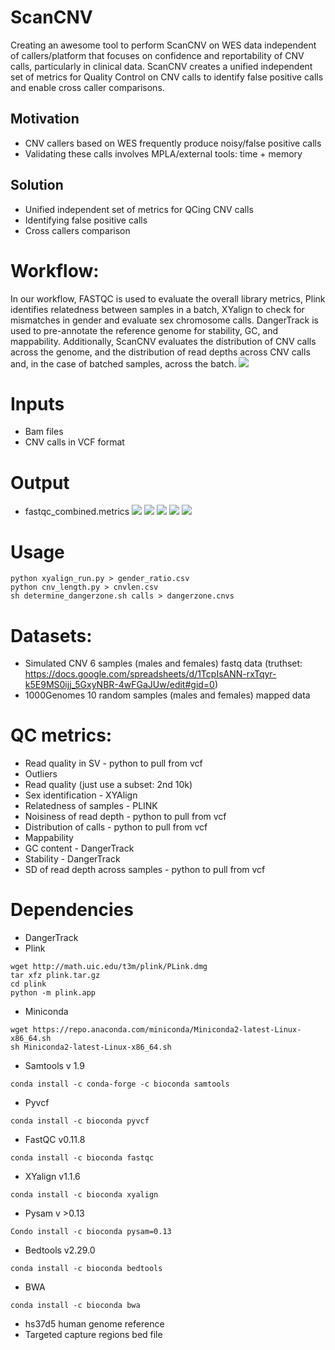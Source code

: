 # ScanCNV

Creating an awesome tool to perform ScanCNV on WES data independent of callers/platform that focuses on confidence and reportability of CNV calls, particularly in clinical data.
ScanCNV creates a unified independent set of metrics for Quality Control on CNV calls to identify false positive calls and enable cross caller comparisons.
## Motivation
* CNV callers based on WES frequently produce noisy/false positive calls
* Validating these calls involves MPLA/external tools: time + memory
## Solution
* Unified independent set of metrics for QCing CNV calls
* Identifying false positive calls
* Cross callers comparison 
# Workflow:
In our workflow, FASTQC is used to evaluate the overall library metrics, Plink identifies relatedness between samples in a batch, XYalign to check for mismatches in gender and evaluate sex chromosome calls.  DangerTrack is used to pre-annotate the reference genome for stability, GC, and mappability.  Additionally, ScanCNV evaluates the distribution of CNV calls across the genome, and the distribution of read depths across CNV calls and, in the case of batched samples, across the batch. 
![](https://github.com/NCBI-Codeathons/CNV_QC/raw/master/workflow_new.png)

# Inputs
* Bam files
* CNV calls in VCF format
# Output
* fastqc_combined.metrics
![](https://github.com/NCBI-Codeathons/CNV_QC/raw/master/output_1.png)
![](https://github.com/NCBI-Codeathons/CNV_QC/raw/master/output_2.png)
![](https://github.com/NCBI-Codeathons/CNV_QC/raw/master/cnv_length.png)
![](https://github.com/NCBI-Codeathons/CNV_QC/raw/master/gender_ratio.png)
![](https://github.com/NCBI-Codeathons/SCANCNV/raw/master/mean_qual_output.png)
# Usage
```
python xyalign_run.py > gender_ratio.csv
python cnv_length.py > cnvlen.csv
sh determine_dangerzone.sh calls > dangerzone.cnvs
```
# Datasets:
* Simulated CNV 6 samples (males and females) fastq data (truthset: https://docs.google.com/spreadsheets/d/1TcpIsANN-rxTqyr-k5E9MS0ijj_5GxyNBR-4wFGaJUw/edit#gid=0)
* 1000Genomes 10 random samples (males and females) mapped data

# QC metrics:
* Read quality in SV - python to pull from vcf
* Outliers 
* Read quality (just use a subset: 2nd 10k)
* Sex identification - XYAlign
* Relatedness of samples - PLINK
* Noisiness of read depth - python to pull from vcf
* Distribution of calls - python to pull from vcf
* Mappability
* GC content - DangerTrack
* Stability - DangerTrack
* SD of read depth across samples - python to pull from vcf


# Dependencies
* DangerTrack
* Plink 
```
wget http://math.uic.edu/t3m/plink/PLink.dmg
tar xfz plink.tar.gz
cd plink
python -m plink.app
```
* Miniconda
```
wget https://repo.anaconda.com/miniconda/Miniconda2-latest-Linux-x86_64.sh
sh Miniconda2-latest-Linux-x86_64.sh
```
* Samtools v 1.9
```
conda install -c conda-forge -c bioconda samtools
```
* Pyvcf
```
conda install -c bioconda pyvcf
```
* FastQC v0.11.8
```
conda install -c bioconda fastqc
```
* XYalign v1.1.6
```
conda install -c bioconda xyalign
```
* Pysam v >0.13
```
Condo install -c bioconda pysam=0.13
```
* Bedtools v2.29.0
```
conda install -c bioconda bedtools
```
* BWA
```
conda install -c bioconda bwa
```
* hs37d5 human genome reference
* Targeted capture regions bed file
